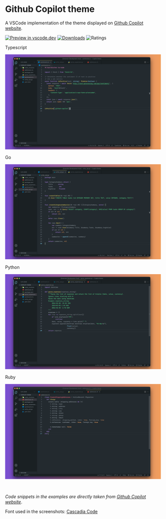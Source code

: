 # Github Copilot theme

A VSCode implementation of the theme displayed on [Github Copilot website](https://copilot.github.com/).

[![Preview in vscode.dev](https://img.shields.io/badge/preview%20in-vscode.dev-blue)](https://vscode.dev/theme/BenjaminBenais.copilot-theme) [![Downloads](https://img.shields.io/visual-studio-marketplace/d/BenjaminBenais.copilot-theme.svg)](https://marketplace.visualstudio.com/items?itemName=BenjaminBenais.copilot-theme) ![Ratings](https://img.shields.io/visual-studio-marketplace/r/BenjaminBenais.copilot-theme.svg
)

Typescript

![Typescript screenshot](./screenshots/typescript.png)

Go

![Go screenshot](./screenshots/go.png)

Python

![Python screenshot](./screenshots/python.png)

Ruby

![Ruby screenshot](./screenshots/ruby.png)

<br>


_Code snippets in the examples are directly taken from [Github Copilot website](https://copilot.github.com/)_.

Font used in the screenshots: [Cascadia Code](https://github.com/microsoft/cascadia-code)